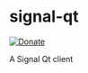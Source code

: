 # signal-qt

[![Donate](https://liberapay.com/assets/widgets/donate.svg)](https://liberapay.com/martindelille/donate)

A Signal Qt client
